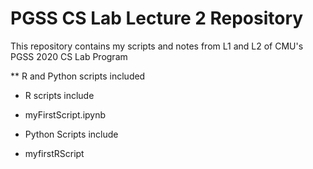 # PGSS CS Lab Lecture 2 Repository

This repository contains my scripts and notes from L1 and L2 of CMU's PGSS 2020 CS Lab Program

** R and Python scripts included
 
 - R scripts include
*  myFirstScript.ipynb
 - Python Scripts include
*  myfirstRScript

